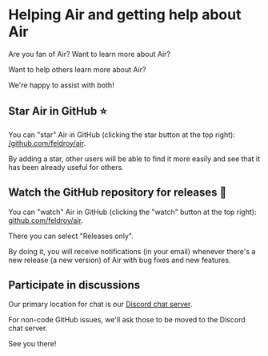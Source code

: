 # Helping Air and getting help about Air

Are you fan of Air? Want to learn more about Air?

Want to help others learn more about Air?

We're happy to assist with both!

## Star **Air** in GitHub  ⭐️

You can "star" Air in GitHub (clicking the star button at the top right): [/github.com/feldroy/air](https:/github.com/feldroy/air).

By adding a star, other users will be able to find it more easily and see that it has been already useful for others.

## Watch the GitHub repository for releases 👀

You can "watch" Air in GitHub (clicking the "watch" button at the top right): [github.com/feldroy/air](https://github.com/feldroy/air).

There you can select "Releases only".

By doing it, you will receive notifications (in your email) whenever there's a new release (a new version) of Air with bug fixes and new features.

## Participate in discussions

Our primary location for chat is our [Discord chat server](https://discord.gg/znf8vPsz47).  

For non-code GitHub issues, we'll ask those to be moved to the Discord chat server.

See you there!
